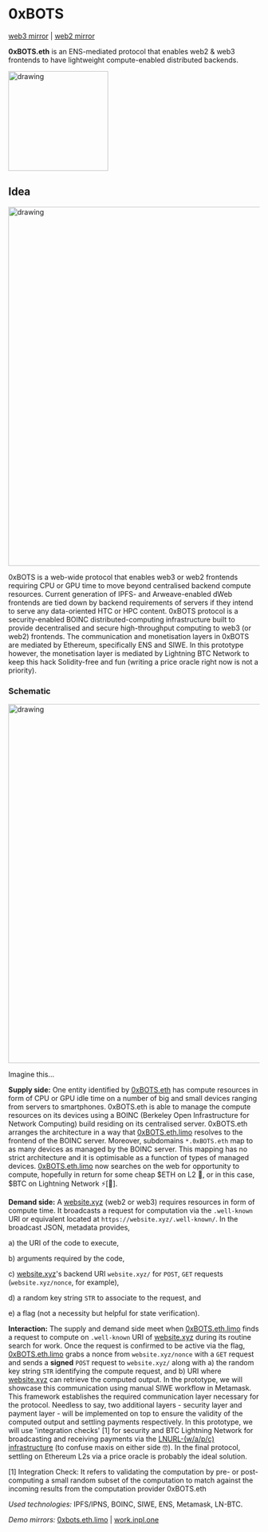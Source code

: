 # 0xBOTS

[web3 mirror](https://0xbots.eth.limo) | [web2 mirror](https://work.inpl.one)

**0xBOTS.eth** is an ENS-mediated protocol that enables web2 & web3 frontends to have lightweight compute-enabled distributed backends.

<img src="https://ipfs.io/ipfs/QmRXnJ67VeSqgmBzBcparCow4NTAw3feQy5oeLFaQ8WUG2?filename=0xbotsTrans.png" alt="drawing" width="200"/>

## Idea

<img src="https://ipfs.io/ipfs/QmPAgTjSGvHC18F4rH1RUKWAsGJmviDpSxiSzbVfMXiwMh?filename=ETHGlobalHack.png" alt="drawing" width="720"/>

0xBOTS is a web-wide protocol that enables web3 or web2 frontends requiring CPU or GPU time to move beyond centralised backend compute resources. Current generation of IPFS- and Arweave-enabled dWeb frontends are tied down by backend requirements of servers if they intend to serve any data-oriented HTC or HPC content. 0xBOTS protocol is a security-enabled BOINC distributed-computing infrastructure built to provide decentralised and secure high-throughput computing to web3 (or web2) frontends. The communication and monetisation layers in 0xBOTS are mediated by Ethereum, specifically ENS and SIWE. In this prototype however, the monetisation layer is mediated by Lightning BTC Network to keep this hack Solidity-free and fun (writing a price oracle right now is not a priority). 

### Schematic

<img src="https://ipfs.io/ipfs/QmWTPTC5y8So4qiEpqESLV6EWop7atpvhB1pP31ubX7ygL?filename=Schematic.png" alt="drawing" width="720"/>

Imagine this...

**Supply side:** One entity identified by [0xBOTS.eth](https://0xbots.eth.limo/) has compute resources in form of CPU or GPU idle time on a number of big and small devices ranging from servers to smartphones. 0xBOTS.eth is able to manage the compute resources on its devices using a BOINC (Berkeley Open Infrastructure for Network Computing) build residing on its centralised server. 0xBOTS.eth arranges the architecture in a way that [0xBOTS.eth.limo](https://0xbots.eth.limo/) resolves to the frontend of the BOINC server. Moreover, subdomains `*.0xBOTS.eth` map to as many devices as managed by the BOINC server. This mapping has no strict architecture and it is optimisable as a function of types of managed devices. [0xBOTS.eth.limo](https://0xbots.eth.limo/) now searches on the web for opportunity to compute, hopefully in return for some cheap $ETH on L2 💎, or in this case, $BTC on Lightning Network ⚡️[🤣]. 

**Demand side:** A [website.xyz](https://stdout.eth.limo) (web2 or web3) requires resources in form of compute time. It broadcasts a request for computation via the `.well-known` URI or equivalent located at `https://website.xyz/.well-known/`. In the broadcast JSON, metadata provides,

a) the URI of the code to execute,

b) arguments required by the code, 

c) [website.xyz](https://stdout.eth.limo)'s backend URI `website.xyz/` for `POST`, `GET` requests (`website.xyz/nonce`, for example),

d) a random key string `STR` to associate to the request, and 

e) a flag (not a necessity but helpful for state verification).


**Interaction:** The supply and demand side meet when [0xBOTS.eth.limo](https://0xbots.eth.limo/) finds a request to compute on `.well-known` URI of [website.xyz](https://stdout.eth.limo) during its routine search for work. Once the request is confirmed to be active via the flag, [0xBOTS.eth.limo](https://0xbots.eth.limo/) grabs a nonce from `website.xyz/nonce` with a `GET` request and sends a **signed** `POST` request to `website.xyz/` along with a) the random key string `STR` identifying the compute request, and b) URI where [website.xyz](https://stdout.eth.limo) can retrieve the computed output. In the prototype, we will showcase this communication using manual SIWE workflow in Metamask. This framework establishes the required communication layer necessary for the protocol. Needless to say, two additional layers - security layer and payment layer - will be implemented on top to ensure the validity of the computed output and settling payments respectively. In this prototype, we will use 'integration checks' [1] for security and BTC Lightning Network for broadcasting and receiving payments via the [LNURL-(w/a/p/c) infrastructure](https://stdin.eth.limo) (to confuse maxis on either side 🤓). In the final protocol, settling on Ethereum L2s via a price oracle is probably the ideal solution. 

[1] Integration Check: It refers to validating the computation by pre- or post-computing a small random subset of the computation to match against the incoming results from the computation provider 0xBOTS.eth

*Used technologies:* IPFS/IPNS, BOINC, SIWE, ENS, Metamask, LN-BTC.

*Demo mirrors:* [0xbots.eth.limo](https://0xbots.eth.limo) | [work.inpl.one](https://work.inpl.one)
